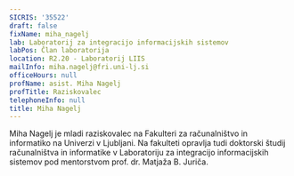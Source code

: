 ```yaml
---
SICRIS: '35522'
draft: false
fixName: miha_nagelj
lab: Laboratorij za integracijo informacijskih sistemov
labPos: Član laboratorija
location: R2.20 - Laboratorij LIIS
mailInfo: miha.nagelj@fri.uni-lj.si
officeHours: null
profName: asist. Miha Nagelj
profTitle: Raziskovalec
telephoneInfo: null
title: Miha Nagelj
---
```



Miha Nagelj je mladi raziskovalec na Fakulteri za računalništvo in informatiko na Univerzi v Ljubljani. Na fakulteti opravlja tudi doktorski študij računalništva in informatike v Laboratoriju za integracijo informacijskih sistemov pod mentorstvom prof. dr. Matjaža B. Juriča.